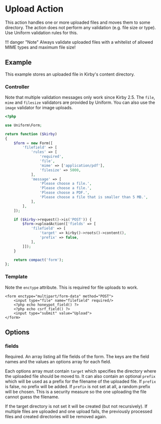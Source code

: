 # Upload Action

This action handles one or more uploaded files and moves them to some directory. The action does not perform any validation (e.g. file size or type). Use Uniform validation rules for this.

!!! danger "Note"
    Always validate uploaded files with a whitelist of allowed MIME types and maximum file size!

## Example

This example stores an uploaded file in Kirby's content directory.

### Controller

Note that multiple validation messages only work since Kirby 2.5. The `file`, `mime` and `filesize` validators are provided by Uniform. You can also use the `image` validator for image uploads.

```php
<?php

use Uniform\Form;

return function ($kirby)
{
    $form = new Form([
        'filefield' => [
            'rules' => [
                'required',
                'file',
                'mime' => ['application/pdf'],
                'filesize' => 5000,
            ],
            'message' => [
                'Please choose a file.',
                'Please choose a file.',
                'Please choose a PDF.',
                'Please choose a file that is smaller than 5 MB.',
            ],
        ],
    ]);

    if ($kirby->request()->is('POST')) {
        $form->uploadAction(['fields' => [
            'filefield' => [
                'target' => kirby()->roots()->content(),
                'prefix' => false,
            ],
        ]]);
    }

    return compact('form');
};
```

### Template

Note the `enctype` attribute. This is required for file uploads to work.

```html+php
<form enctype="multipart/form-data" method="POST">
    <input type="file" name="filefield" required/>
    <?php echo honeypot_field() ?>
    <?php echo csrf_field() ?>
    <input type="submit" value="Upload">
</form>
```

## Options

### fields

Required. An array listing all file fields of the form. The keys are the field names and the values an options array for each field.

Each options array must contain `target` which specifies the directory where the uploaded file should be moved to. It can also contain an optional `prefix` which will be used as a prefix for the filename of the uploaded file. If `prefix` is false, no prefix will be added. If `prefix` is not set at all, a random prefix will be chosen. This is a security measure so the one uploading the file cannot guess the filename.

If the target directory is not set it will be created (but not recursively). If multiple files are uploaded and one upload fails, the previously processed files and created directories will be removed again.

